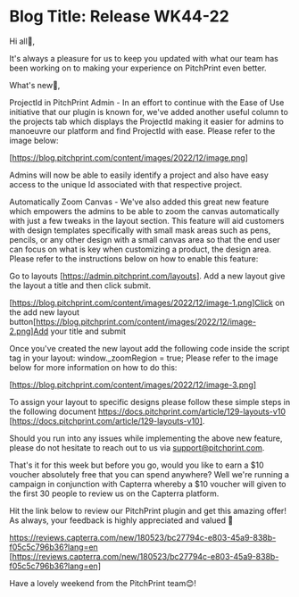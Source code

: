 # **Blog Title**: Release WK44-22

Hi all👋,

It's always a pleasure for us to keep you updated with what our team has been working on to making your experience on PitchPrint even
better.

What's new🚀,

ProjectId in PitchPrint Admin - In an effort to continue with the Ease of Use initiative that our plugin is known for, we've added another
useful column to the projects tab which displays the ProjectId making it easier for admins to manoeuvre our platform and find ProjectId with
ease. Please refer to the image below:

[https://blog.pitchprint.com/content/images/2022/12/image.png]

Admins will now be able to easily identify a project and also have easy access to the unique Id associated with that respective project.

Automatically Zoom Canvas - We've also added this great new feature which empowers the admins to be able to zoom the canvas automatically
with just a few tweaks in the layout section. This feature will aid customers with design templates specifically with small mask areas such
as pens, pencils, or any other design with a small canvas area so that the end user can focus on what is key when customizing a product, the
design area. Please refer to the instructions below on how to enable this feature:

Go to layouts [https://admin.pitchprint.com/layouts]. Add a new layout give the layout a title and then click submit.

[https://blog.pitchprint.com/content/images/2022/12/image-1.png]Click on the add new layout
button[https://blog.pitchprint.com/content/images/2022/12/image-2.png]Add your title and submit

Once you've created the new layout add the following code inside the script tag in your layout: window._zoomRegion = true; Please refer to
the image below for more information on how to do this:

[https://blog.pitchprint.com/content/images/2022/12/image-3.png]

To assign your layout to specific designs please follow these simple steps in the following document
https://docs.pitchprint.com/article/129-layouts-v10 [https://docs.pitchprint.com/article/129-layouts-v10].

Should you run into any issues while implementing the above new feature, please do not hesitate to reach out to us via
support@pitchprint.com.

That's it for this week but before you go, would you like to earn a $10 voucher absolutely free that you can spend anywhere? Well we're
running a campaign in conjunction with Capterra whereby a $10 voucher will given to the first 30 people to review us on the Capterra
platform.

Hit the link below to review our PitchPrint plugin and get this amazing offer! As always, your feedback is highly appreciated and valued 🙏

https://reviews.capterra.com/new/180523/bc27794c-e803-45a9-838b-f05c5c796b36?lang=en
[https://reviews.capterra.com/new/180523/bc27794c-e803-45a9-838b-f05c5c796b36?lang=en]

Have a lovely weekend from the PitchPrint team😊!

